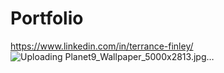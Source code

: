 # Portfolio
https://www.linkedin.com/in/terrance-finley/
![Uploading Planet9_Wallpaper_5000x2813.jpg…]()
